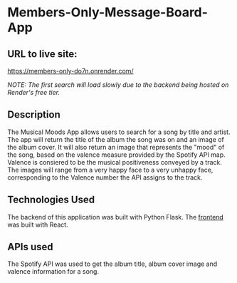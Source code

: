 # Members-Only-Message-Board-App

## URL to live site: 

https://members-only-do7n.onrender.com/

*NOTE: The first search will load slowly due to the backend being hosted on Render's free tier.*

## Description

The Musical Moods App allows users to search for a song by title and artist. The app will return the title of the album the song was on and an image of the album cover. It will also return an image that represents the "mood" of the song, based on the valence measure provided by the Spotify API map. Valence is consiered to be the musical positiveness conveyed by a track. The images will range from a very happy face to a very unhappy face, corresponding to the Valence number the API assigns to the track.


## Technologies Used

The backend of this application was built with Python Flask. The [frontend](https://github.com/kb789/musicmoods-frontend) was built with React. 


## APIs used

The Spotify API was used to get the album title, album cover image and valence information for a song. 


## 

